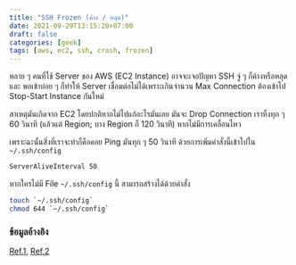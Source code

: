 ```yaml
---
title: "SSH Frozen (ค้าง / หลุด)"
date: 2021-09-29T13:15:20+07:00
draft: false
categories: [geek]
tags: [aws, ec2, ssh, crash, frozen]
---
```


หลาย ๆ คนที่ใช้ Server ของ AWS (EC2 Instance) อาจจะเจอปัญหา SSH จู่ ๆ ก็ค้างหรือหลุด และ พอเข้าบ่อย ๆ ก็ทำให้ Server เชื่อมต่อไม่ได้เพราะเกินจำนวน Max Connection ต้องเข้าไป Stop-Start Instance กันใหม่ <!--more-->

สาเหตุมันเกิดจาก EC2 โดยปกติหากไม่ไปแก้อะไรมันเลย มันจะ Drop Connection เราทิ้งทุก ๆ 60 วินาที (แล้วแต่ Region; บาง Region ก็ 120 วินาที) หากไม่มีการเคลื่อนไหว

เพราะฉะนั้นสิ่งที่เราจะทำก็คือคอย Ping มันทุก ๆ 50 วินาที ด้วยการเพิ่มคำสั่งนี้เข้าไปใน `~/.ssh/config`

```bash
ServerAliveInterval 50
```

หากใครไม่มี File `~/.ssh/config` นี้ สามารถสร้างได้ด้วยคำสั่ง

```bash
touch `~/.ssh/config`
chmod 644 `~/.ssh/config`
```

### ข้อมูลอ้างอิง

[Ref.1](https://stackoverflow.com/questions/7210011/amazon-ec2-ssh-timeout-due-inactivity), [Ref.2](https://unix.stackexchange.com/questions/3026/what-do-options-serveraliveinterval-and-clientaliveinterval-in-sshd-config-d)
